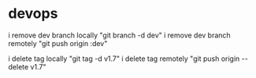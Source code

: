 # devops
i remove dev branch locally "git branch -d dev"
i remove dev branch remotely "git push origin :dev"

i delete tag locally "git tag -d v1.7"
i delete tag remotely "git push origin --delete v1.7"
